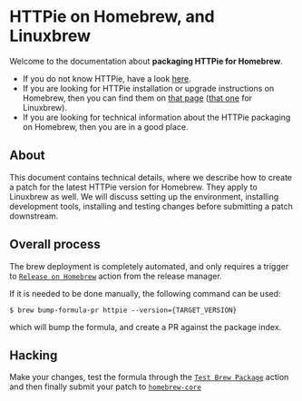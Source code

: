 # HTTPie on Homebrew, and Linuxbrew

Welcome to the documentation about **packaging HTTPie for Homebrew**.

- If you do not know HTTPie, have a look [here](https://httpie.io/cli).
- If you are looking for HTTPie installation or upgrade instructions on Homebrew, then you can find them on [that page](https://httpie.io/docs#homebrew) ([that one](https://httpie.io/docs#linuxbrew) for Linuxbrew).
- If you are looking for technical information about the HTTPie packaging on Homebrew, then you are in a good place.

## About

This document contains technical details, where we describe how to create a patch for the latest HTTPie version for Homebrew. They apply to Linuxbrew as well.
We will discuss setting up the environment, installing development tools, installing and testing changes before submitting a patch downstream.

## Overall process

The brew deployment is completely automated, and only requires a trigger to [`Release on Homebrew`](https://github.com/httpie/httpie/actions/workflows/release-brew.yml) action
from the release manager.

If it is needed to be done manually, the following command can be used:

```console
$ brew bump-formula-pr httpie --version={TARGET_VERSION}
```

which will bump the formula, and create a PR against the package index.

## Hacking

Make your changes, test the formula through the [`Test Brew Package`](https://github.com/httpie/httpie/actions/workflows/test-package-mac-brew.yml) action
and then finally submit your patch to [`homebrew-core`](https://github.com/Homebrew/homebrew-core`)

